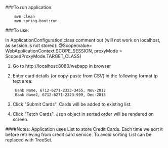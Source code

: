 ###To run application:

        mvn clean
        mvn spring-boot:run

###To use:

In ApplicationConfiguration.class comment out (will not work on localhost, as session is not stored):
    @Scope(value= WebApplicationContext.SCOPE_SESSION, proxyMode = ScopedProxyMode.TARGET_CLASS)

1. Go to http://localhost:8080/webapp in browser

2. Enter card details (or copy-paste from CSV) in the following format tp text area:

        Bank Name, 6712-6271-2323-3455, Nov-2012
        Bank Name2, 6712-6271-2323-999, Dec-2013

3. Click "Submit Cards". Cards will be added to existing list.

4. Click "Fetch Cards". Json object in sorted order will be rendered on screen.


####Notes:
Application uses List to store Credit Cards. Each time we sort it before retrieving from credit card service.
To avoid sorting List can be replaced with TreeSet.


